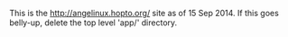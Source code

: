 This is the http://angelinux.hopto.org/ site as of 15 Sep 2014.
If this goes belly-up, delete the top level 'app/' directory.